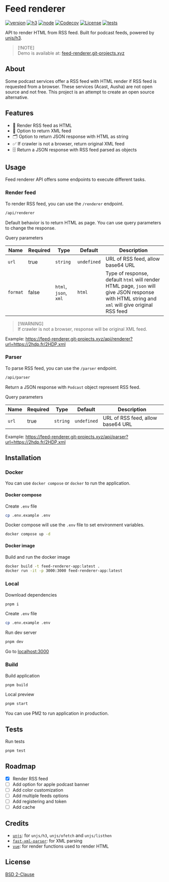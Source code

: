 # Feed renderer

[![version][version-src]][version-href]
[![h3][h3-version-src]][h3-version-href]
[![node][node-version-src]][node-version-href]
[![Codecov][codecov-src]][codecov-href]
[![License][license-src]][license-href]
[![tests][tests-src]][tests-href]

API to render HTML from RSS feed. Built for podcast feeds, powered by [unjs/h3][h3-version-href].

> [!NOTE]\
> Demo is available at: [feed-renderer.git-projects.xyz](https://feed-renderer.git-projects.xyz/)

## About

Some podcast services offer a RSS feed with HTML render if RSS feed is requested from a browser. These services (Acast, Ausha) are not open source and not free. This project is an attempt to create an open source alternative.

## Features

- 🌻 Render RSS feed as HTML
- 🔧 Option to return XML feed
- 🗂️ Option to return JSON response with HTML as string
- ✅ If crawler is not a browser, return original XML feed
- 🗄️ Return a JSON response with RSS feed parsed as objects

## Usage

Feed renderer API offers some endpoints to execute different tasks.

### Render feed

To render RSS feed, you can use the `/renderer` endpoint.

```bash
/api/renderer
```

Default behavior is to return HTML as page. You can use query parameters to change the response.

Query parameters

| Name     | Required | Type                  | Default     | Description                                                                                                                                   |
| -------- | -------- | --------------------- | ----------- | --------------------------------------------------------------------------------------------------------------------------------------------- |
| `url`    | true     | `string`              | `undefined` | URL of RSS feed, allow base64 URL                                                                                                             |
| `format` | false    | `html`, `json`, `xml` | `html`      | Type of response, default `html` will render HTML page, `json` will give JSON response with HTML string and `xml` will give original RSS feed |

> [!WARNING]\
> If crawler is not a browser, response will be original XML feed.

Example: <https://feed-renderer.git-projects.xyz/api/renderer?url=https://2hdp.fr/2HDP.xml>

### Parser

To parse RSS feed, you can use the `/parser` endpoint.

```bash
/api/parser
```

Return a JSON response with `Podcast` object represent RSS feed.

Query parameters

| Name  | Required | Type     | Default     | Description                       |
| ----- | -------- | -------- | ----------- | --------------------------------- |
| `url` | true     | `string` | `undefined` | URL of RSS feed, allow base64 URL |

Example: <https://feed-renderer.git-projects.xyz/api/parser?url=https://2hdp.fr/2HDP.xml>

## Installation

### Docker

You can use `docker compose` or `docker` to run the application.

#### Docker compose

Create `.env` file

```bash
cp .env.example .env
```

Docker compose will use the `.env` file to set environment variables.

```bash
docker compose up -d
```

#### Docker image

Build and run the docker image

```bash
docker build -t feed-renderer-app:latest .
docker run -it -p 3000:3000 feed-renderer-app:latest
```

### Local

Download dependencies

```bash
pnpm i
```

Create `.env` file

```bash
cp .env.example .env
```

Run dev server

```bash
pnpm dev
```

Go to [localhost:3000](http://localhost:3000)

### Build

Build application

```bash
pnpm build
```

Local preview

```bash
pnpm start
```

You can use PM2 to run application in production.

## Tests

Run tests

```bash
pnpm test
```

## Roadmap

- [x] Render RSS feed
- [ ] Add option for apple podcast banner
- [ ] Add color customization
- [ ] Add multiple feeds options
- [ ] Add registering and token
- [ ] Add cache

## Credits

- [`unjs`](https://github.com/unjs): for `unjs/h3`, `unjs/ofetch` and `unjs/listhen`
- [`fast-xml-parser`](https://github.com/NaturalIntelligence/fast-xml-parser): for XML parsing
- [`vue`](https://github.com/vuejs/core): for render functions used to render HTML

## License

[BSD 2-Clause](LICENSE)

[version-src]: https://img.shields.io/badge/dynamic/json?label=version&query=version&url=https://raw.githubusercontent.com/kiwilan/feed-renderer/main/package.json&colorA=18181B&colorB=F0DB4F
[version-href]: https://github.com/kiwilan/feed-renderer/releases

[h3-version-src]: https://img.shields.io/badge/dynamic/json?label=h3&query=dependencies['h3']&url=https://raw.githubusercontent.com/kiwilan/feed-renderer/main/package.json&colorA=18181B&colorB=F0DB4F
[h3-version-href]: https://github.com/unjs/h3
[codecov-src]: https://img.shields.io/codecov/c/gh/kiwilan/feed-renderer/main?style=flat&colorA=18181B&colorB=F0DB4F
[codecov-href]: https://codecov.io/gh/kiwilan/feed-renderer
[license-src]: https://img.shields.io/github/license/kiwilan/feed-renderer.svg?style=flat&colorA=18181B&colorB=F0DB4F
[license-href]: https://github.com/kiwilan/feed-renderer/blob/main/LICENSE
[node-version-src]: https://img.shields.io/static/v1?label=Node.js&message=v16&style=flat&colorA=18181B&colorB=F0DB4F
[node-version-href]: https://nodejs.org/en/
[tests-src]: https://img.shields.io/github/actions/workflow/status/kiwilan/feed-renderer/run-tests.yml?branch=main&label=tests&style=flat&colorA=18181B
[tests-href]: https://github.com/kiwilan/feed-renderer/actions/workflows/run-tests.yml
